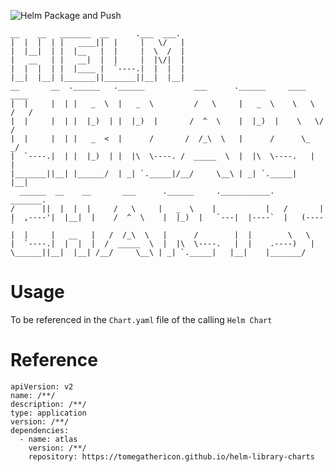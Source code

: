 ![Helm Package and Push](https://github.com/tomegathericon/helm-library-charts/workflows/packAndPush/badge.svg)


    __    __   _______  __      .___  ___.                                     
    |  |  |  | |   ____||  |     |   \/   |                                     
    |  |__|  | |  |__   |  |     |  \  /  |                                     
    |   __   | |   __|  |  |     |  |\/|  |                                     
    |  |  |  | |  |____ |  `----.|  |  |  |                                     
    |__|  |__| |_______||_______||__|  |__|                                     
    __       __  .______   .______           ___      .______     ____    ____ 
    |  |     |  | |   _  \  |   _  \         /   \     |   _  \    \   \  /   / 
    |  |     |  | |  |_)  | |  |_)  |       /  ^  \    |  |_)  |    \   \/   /  
    |  |     |  | |   _  <  |      /       /  /_\  \   |      /      \_    _/   
    |  `----.|  | |  |_)  | |  |\  \----. /  _____  \  |  |\  \----.   |  |     
    |_______||__| |______/  | _| `._____|/__/     \__\ | _| `._____|   |__|     
      ______  __    __       ___      .______     .___________.    _______.     
    /      ||  |  |  |     /   \     |   _  \    |           |   /       |     
    |  ,----'|  |__|  |    /  ^  \    |  |_)  |   `---|  |----`  |   (----`     
    |  |     |   __   |   /  /_\  \   |      /        |  |        \   \         
    |  `----.|  |  |  |  /  _____  \  |  |\  \----.   |  |    .----)   |        
    \______||__|  |__| /__/     \__\ | _| `._____|   |__|    |_______/         
                                                                                

# **Usage**
To be referenced in the `Chart.yaml`  file of the calling `Helm Chart`

# **Reference**

```
apiVersion: v2
name: /**/
description: /**/ 
type: application
version: /**/
dependencies:
  - name: atlas
    version: /**/
    repository: https://tomegathericon.github.io/helm-library-charts
```
